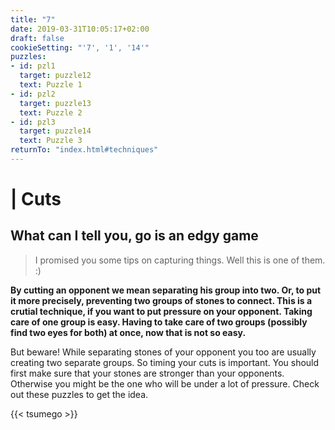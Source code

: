```yaml
---
title: "7"
date: 2019-03-31T10:05:17+02:00
draft: false
cookieSetting: "'7', '1', '14'"
puzzles:
- id: pzl1
  target: puzzle12
  text: Puzzle 1
- id: pzl2
  target: puzzle13
  text: Puzzle 2
- id: pzl3
  target: puzzle14
  text: Puzzle 3
returnTo: "index.html#techniques"
---
```


# | Cuts
## What can I tell you, go is an edgy game

> I promised you some tips on capturing things. Well this is one of them. :)

**By cutting an opponent we mean separating his group into two. Or, to put it more precisely, preventing two groups of stones to connect. This is a crutial technique, if you want to put pressure on your opponent. Taking care of one group is easy. Having to take care of two groups (possibly find two eyes for both) at once, now that is not so easy.**

But beware! While separating stones of your opponent you too are usually creating two separate groups. So timing your cuts is important. You should first make sure that your stones are stronger than your opponents. Otherwise you might be the one who will be under a lot of pressure. Check out these puzzles to get the idea. 

{{< tsumego >}}
